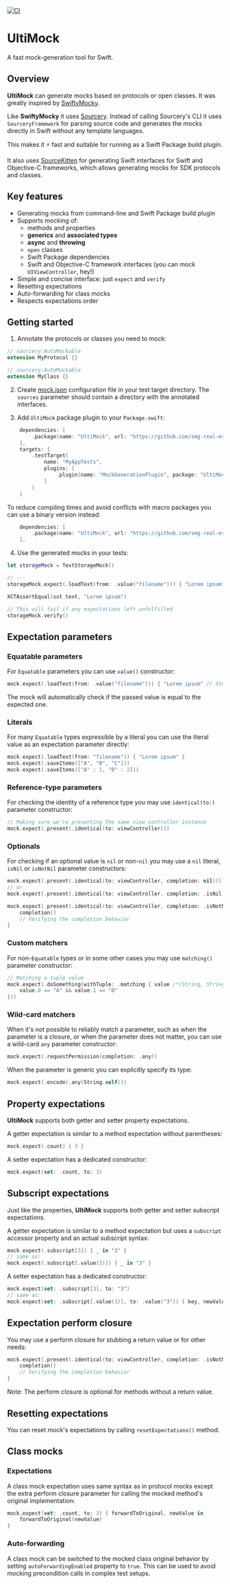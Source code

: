 [![CI](https://github.com/smg-real-estate/Swift-UltiMock/actions/workflows/ci.yml/badge.svg)](https://github.com/smg-real-estate/Swift-UltiMock/actions/workflows/ci.yml)

# UltiMock

A fast mock-generation tool for Swift.

## Overview

**UltiMock** can generate mocks based on protocols or open classes.
It was greatly inspired by [SwiftyMocky](https://github.com/MakeAWishFoundation/SwiftyMocky).

Like **SwiftyMocky** it uses [Sourcery](https://github.com/krzysztofzablocki/Sourcery).
Instead of calling Sourcery's CLI it uses `SourceryFramework` for parsing source code 
and generates the mocks directly in Swift without any template languages. 

This makes it ⚡️ fast and suitable for running as a Swift Package build plugin.

It also uses [SourceKitten](https://github.com/jpsim/SourceKitten) for generating Swift interfaces 
for Swift and Objective-C frameworks, which allows generating mocks for SDK protocols and classes. 

## Key features

* Generating mocks from command-line and Swift Package build plugin
* Supports mocking of:
    - methods and properties
    - **generics** and **associated types**
    - **async** and **throwing**
    - `open` classes
    - Swift Package dependencies
    - Swift and Objective-C framework interfaces (you can mock `UIViewController`, hey!)
* Simple and concise interface: just `expect` and `verify`
* Resetting expectations
* Auto-forwarding for class mocks
* Respects expectations order

## Getting started

1. Annotate the protocols or classes you need to mock:
```swift
// sourcery:AutoMockable
extension MyProtocol {}

// sourcery:AutoMockable
extension MyClass {}
```

2. Create [mock.json](Tests/TestMocks/mock.json) configuration file in your test target directory.
The `sources` parameter should contain a directory with the annotated interfaces. 
 
3. Add `UltiMock` package plugin to your `Package.swift`:
```swift
    dependencies: [
        .package(name: "UltiMock", url: "https://github.com/smg-real-estate/Swift-UltiMock", from: "0.6.2"),
    ],
    targets: [
        .testTarget(
            name: "MyAppTests",
            plugins: [
                .plugin(name: "MockGenerationPlugin", package: "UltiMock")
            ]
        )
    ]
```
To reduce compiling times and avoid conflicts with macro packages you can use a binary version instead:
```swift
    dependencies: [
        .package(name: "UltiMock", url: "https://github.com/smg-real-estate/Swift-UltiMock-Binary", from: "0.6.2"),
    ],
```

4. Use the generated mocks in your tests:
```swift
let storageMock = TextStorageMock()

// ---
storageMock.expect(.loadText(from: .value("filename"))) { "Lorem ipsum" // Stub return value in perform closure }

XCTAssertEqual(sut.text, "Lorem ipsum")

// This will fail if any expectations left unfulfilled
storageMock.verify()

```

## Expectation parameters

### Equatable parameters
For `Equatable` parameters you can use `value()` constructor: 
```swift
mock.expect(.loadText(from: .value("filename"))) { "Lorem ipsum" // Stub return value in perform closure }
```
The mock will automatically check if the passed value is equal to the expected one.

### Literals
For many `Equatable` types expressible by a literal you can use the literal value as an expectation parameter directly:
```swift
mock.expect(.loadText(from: "filename")) { "Lorem ipsum" }
mock.expect(.saveItems(["A", "B", "C"]))  
mock.expect(.saveItems(["A" : 1, "B" : 2]))  
```

### Reference-type parameters
For checking the identity of a reference type you may use `identical(to:)` parameter constructor:
```swift
// Making sure we're presenting the same view controller instance
mock.expect(.present(.identical(to: viewController)))
```

### Optionals
For checking if an optional value is `nil` or non-`nil` you may use a `nil` literal, `isNil` or `isNotNil` parameter constructors:
```swift
mock.expect(.present(.identical(to: viewController, completion: nil)))
// or
mock.expect(.present(.identical(to: viewController, completion: .isNil)))

mock.expect(.present(.identical(to: viewController, completion: .isNotNil))) { _, completion in
    completion()
    // Verifying the completion behavior
}
```

### Custom matchers
For non-`Equatable` types or in some other cases you may use `matching()` parameter constructor: 
```swift
// Matching a tuple value
mock.expect(.doSomething(withTuple: .matching { value /*(String, String)*/ in
    value.0 == "A" && value.1 == "B"
}))
```

### Wild-card matchers
When it's not possible to reliably match a parameter, such as when the parameter is a closure, 
or when the parameter does not matter, you can use a wild-card `any` parameter constructor:
```swift
mock.expect(.requestPermission(completion: .any))
``` 

When the parameter is generic you can explicitly specify its type:
```swift
mock.expect(.encode(.any(String.self)))
``` 

## Property expectations
**UltiMock** supports both getter and setter property expectations.

A getter expectation is similar to a method expectation without parentheses:
```swift
mock.expect(.count) { 3 }
``` 

A setter expectation has a dedicated constructor:
```swift
mock.expect(set: .count, to: 3)
``` 

## Subscript expectations
Just like the properties, **UltiMock** supports both getter and setter subscript expectations.

A getter expectation is similar to a method expectation but uses a `subscript` accessor property 
and an actual subscript syntax:
```swift
mock.expect(.subscript[3]) { _ in "3" }
// same as:
mock.expect(.subscript[.value(3)]) { _ in "3" }
``` 

A setter expectation has a dedicated constructor:
```swift
mock.expect(set: .subscript[3], to: "3")
// same as:
mock.expect(set: .subscript[.value(3)], to: .value("3")) { key, newValue in }
``` 

## Expectation perform closure
You may use a perform closure for stubbing a return value or for other needs:
```swift
mock.expect(.present(.identical(to: viewController, completion: .isNotNil))) { _, completion in
    completion()
    // Verifying the completion behavior
}
```

Note: The perform closure is optional for methods without a return value.

## Resetting expectations
You can reset mock's expectations by calling `resetExpectations()` method.

## Class mocks
### Expectations
A class mock expectation uses same syntax as in protocol mocks except the extra perform closure parameter 
for calling the mocked method's original implementation:

```swift
mock.expect(set: .count, to: 3) { forwardToOriginal, newValue in
    forwardToOriginal(newValue)
}
```

### Auto-forwarding
A class mock can be switched to the mocked class original behavior by setting `autoForwardingEnabled` property to `true`. 
This can be used to avoid mocking precondition calls in complex test setups. 
